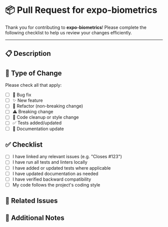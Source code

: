 # 📦 Pull Request for expo-biometrics

Thank you for contributing to **expo-biometrics**! Please complete the following checklist to help us review your changes efficiently.

---

## 📋 Description

<!--
Explain what this PR changes.
Include context or a link to related issues/discussions if applicable.
-->

## 🧪 Type of Change

Please check all that apply:

- [ ] 🐛 Bug fix
- [ ] ✨ New feature
- [ ] 🔧 Refactor (non-breaking change)
- [ ] ⚠️ Breaking change
- [ ] 🧹 Code cleanup or style change
- [ ] ✅ Tests added/updated
- [ ] 📄 Documentation update

## ✅ Checklist

- [ ] I have linked any relevant issues (e.g. "Closes #123")
- [ ] I have run all tests and linters locally
- [ ] I have added or updated tests where applicable
- [ ] I have updated documentation as needed
- [ ] I have verified backward compatibility
- [ ] My code follows the project's coding style

## 📎 Related Issues

<!--
List any related issues or pull requests. Use GitHub keywords (e.g. Closes #123).
-->

## 📝 Additional Notes

<!--
Any other context or information reviewers should be aware of?
Logs, screenshots, benchmarks, etc.
-->

